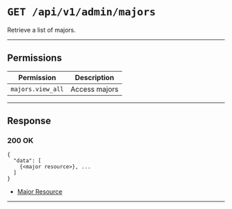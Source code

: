 # `GET /api/v1/admin/majors`

Retrieve a list of majors.


---

## Permissions
| Permission            | Description         |
|-----------------------|---------------------|
| `majors.view_all`     | Access majors       |

---

## Response

### 200 OK
```
{
  "data": [
    {<major resource>}, ...
  ]
}
```
- [Major Resource](major_resource.md)

---
